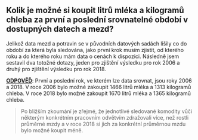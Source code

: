 ## Kolik je možné si koupit litrů mléka a kilogramů chleba za první a poslední srovnatelné období v dostupných datech a mezd?

Jelikož data mezd a potravin se v původních datových sadách lišily co do období za která byla sledována, jako první krok musím zjistit, od kterého roku a do kterého roku mám data o cenách k dispozici.
Následně jsem sestavil dva totožné dotazy, jeden pro zjištění výsledku pro rok 2006 a druhý pro zjištění výsledku pro rok 2018.

**<ins>ODPOVĚĎ</ins>**: První a poslední rok, ve kterém lze data srovnat, jsou roky 2006 a 2018. V roce 2006 bylo možné zakoupit 1466 litrů mléka a 1313 kilogramů chleba. V roce 2018 bylo možné zakoupit 1670 litrů mléka a 1365 kilogramů chleba.

> Po bližším zkoumání je zřejmé, že jednotlivé sledované komodity vůči některým konkrétním	pracovním odvětvím zdražovali více, než rostli průměrné mzdy a v roce 2018 si jich za konkrétní
> průměrnou mzdu bylo možné koupit méně.
